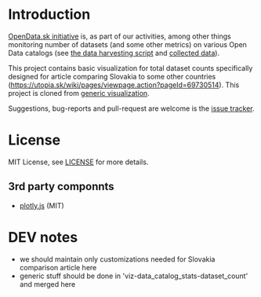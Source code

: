 # Introduction

[OpenData.sk initiative](http://opendata.sk) is, as part of our activities, among other things monitoring number of datasets (and some other metrics) on various Open Data catalogs (see [the data harvesting script](https://github.com/hanecak/data-catalog-stats) and [collected data](https://github.com/hanecak/data_data-catalog-stats)).

This project contains basic visualization for total dataset counts specifically designed for article comparing Slovakia to some other countries (https://utopia.sk/wiki/pages/viewpage.action?pageId=69730514). This project is cloned from [generic visualization](https://github.com/hanecak/viz-data_catalog_stats-dataset_count).

Suggestions, bug-reports and pull-request are welcome is the [issue tracker](https://github.com/hanecak/viz-data_catalog_stats-dataset_count-sk_comparison/issues).
 
# License

MIT License, see [LICENSE](LICENSE) for more details.

## 3rd party componnts

- [plotly.js](https://plot.ly/javascript/) (MIT)

# DEV notes

- we should maintain only customizations needed for Slovakia comparison article here
- generic stuff should be done in 'viz-data_catalog_stats-dataset_count' and merged here
